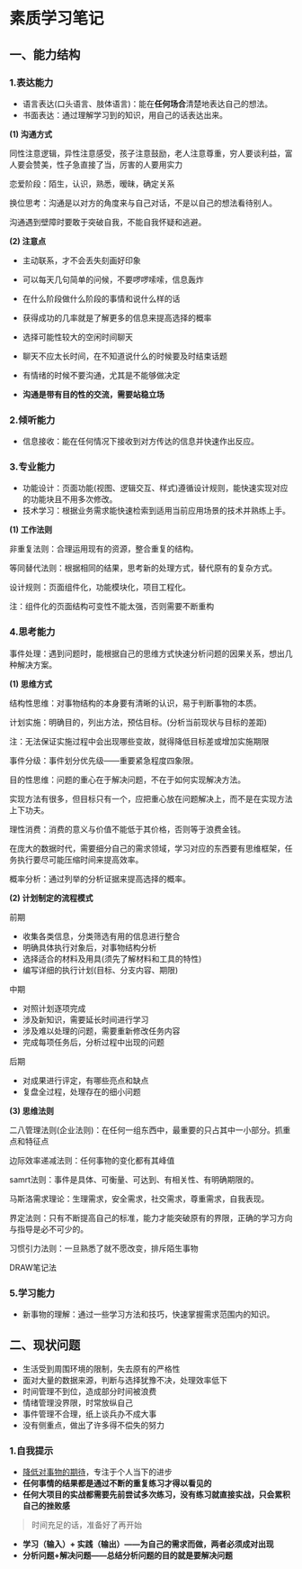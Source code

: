 # 素质学习笔记

## 一、能力结构

### 1.表达能力

- 语言表达(口头语言、肢体语言)：能在**任何场合**清楚地表达自己的想法。
- 书面表达：通过理解学习到的知识，用自己的话表达出来。

**(1) 沟通方式**

同性注意逻辑，异性注意感受，孩子注意鼓励，老人注意尊重，穷人要谈利益，富人要会赞美，性子急直接了当，厉害的人要用实力

恋爱阶段：陌生，认识，熟悉，暧昧，确定关系

换位思考：沟通是以对方的角度来与自己对话，不是以自己的想法看待别人。

沟通遇到壁障时要敢于突破自我，不能自我怀疑和逃避。

**(2) 注意点**

- 主动联系，才不会丢失刻画好印象
- 可以每天几句简单的问候，不要啰啰嗦嗦，信息轰炸
- 在什么阶段做什么阶段的事情和说什么样的话
- 获得成功的几率就是了解更多的信息来提高选择的概率
- 选择可能性较大的空闲时间聊天
- 聊天不应太长时间，在不知道说什么的时候要及时结束话题
- 有情绪的时候不要沟通，尤其是不能够做决定


- **沟通是带有目的性的交流，需要站稳立场**

### 2.倾听能力

- 信息接收：能在任何情况下接收到对方传达的信息并快速作出反应。

### 3.专业能力

- 功能设计：页面功能(视图、逻辑交互、样式)遵循设计规则，能快速实现对应的功能块且不用多次修改。
- 技术学习：根据业务需求能快速检索到适用当前应用场景的技术并熟练上手。

**(1) 工作法则**

非重复法则：合理运用现有的资源，整合重复的结构。

等同替代法则：根据相同的结果，思考新的处理方式，替代原有的复杂方式。

设计规则：页面组件化，功能模块化，项目工程化。

注：组件化的页面结构可变性不能太强，否则需要不断重构

### 4.思考能力

事件处理：遇到问题时，能根据自己的思维方式快速分析问题的因果关系，想出几种解决方案。

**(1) 思维方式**

结构性思维：对事物结构的本身要有清晰的认识，易于判断事物的本质。

计划实施：明确目的，列出方法，预估目标。(分析当前现状与目标的差距)

注：无法保证实施过程中会出现哪些变故，就得降低目标差或增加实施期限

事件分级：事件划分优先级——重要紧急程度四象限。

目的性思维：问题的重心在于解决问题，不在于如何实现解决方法。

实现方法有很多，但目标只有一个，应把重心放在问题解决上，而不是在实现方法上下功夫。

理性消费：消费的意义与价值不能低于其价格，否则等于浪费金钱。

在庞大的数据时代，需要细分自己的需求领域，学习对应的东西要有思维框架，任务执行要尽可能压缩时间来提高效率。

概率分析：通过列举的分析证据来提高选择的概率。

**(2) 计划制定的流程模式**

前期

- 收集各类信息，分类筛选有用的信息进行整合
- 明确具体执行对象后，对事物结构分析
- 选择适合的材料及用具(须先了解材料和工具的特性)
- 编写详细的执行计划(目标、分支内容、期限)

中期

- 对照计划逐项完成
- 涉及新知识，需要延长时间进行学习
- 涉及难以处理的问题，需要重新修改任务内容
- 完成每项任务后，分析过程中出现的问题

后期

- 对成果进行评定，有哪些亮点和缺点
- 复盘全过程，处理存在的细小问题

**(3) 思维法则**

二八管理法则(企业法则)：在任何一组东西中，最重要的只占其中一小部分。抓重点和特征点

边际效率递减法则：任何事物的变化都有其峰值

samrt法则：事件是具体、可衡量、可达到、有相关性、有明确期限的。

马斯洛需求理论：生理需求，安全需求，社交需求，尊重需求，自我表现。

界定法则：只有不断提高自己的标准，能力才能突破原有的界限，正确的学习方向与指导是必不可少的。

习惯引力法则：一旦熟悉了就不愿改变，排斥陌生事物

DRAW笔记法

### 5.学习能力

- 新事物的理解：通过一些学习方法和技巧，快速掌握需求范围内的知识。

## 二、现状问题

- 生活受到周围环境的限制，失去原有的严格性
- 面对大量的数据来源，判断与选择犹豫不决，处理效率低下
- 时间管理不到位，造成部分时间被浪费
- 情绪管理没界限，时常放纵自己
- 事件管理不合理，纸上谈兵办不成大事
- 没有侧重点，做出了许多得不偿失的努力

### 1.自我提示

- <u>降低对事物的期待</u>，专注于个人当下的进步
- **任何事情的结果都是通过不断的重复练习才得以看见的**
- **任何大项目的实战都需要先前尝试多次练习，没有练习就直接实战，只会累积自己的挫败感**

> 时间充足的话，准备好了再开始

- **学习（输入）+ 实践（输出）——为自己的需求而做，两者必须成对出现**
- **分析问题+解决问题——总结分析问题的目的就是要解决问题**